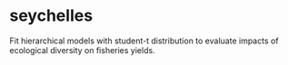 # seychelles

Fit hierarchical models with student-t distribution to evaluate impacts of ecological diversity on fisheries yields.